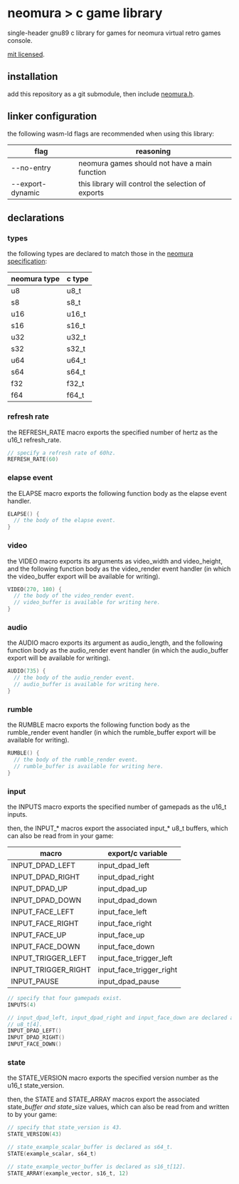 # neomura > c game library

single-header gnu89 c library for games for neomura virtual retro games console.

[mit licensed](./license.md).

## installation

add this repository as a git submodule, then include [neomura.h](./neomura.h).

## linker configuration

the following wasm-ld flags are recommended when using this library:

| flag             | reasoning                                          |
| ---------------- | -------------------------------------------------- |
| --no-entry       | neomura games should not have a main function      |
| --export-dynamic | this library will control the selection of exports |

## declarations

### types

the following types are declared to match those in the [neomura specification](https://github.com/neomura/specification/blob/main/api.md#types):

| neomura type | c type |
| ------------ | ------ |
| u8           | u8_t   |
| s8           | s8_t   |
| u16          | u16_t  |
| s16          | s16_t  |
| u32          | u32_t  |
| s32          | s32_t  |
| u64          | u64_t  |
| s64          | s64_t  |
| f32          | f32_t  |
| f64          | f64_t  |

### refresh rate

the REFRESH_RATE macro exports the specified number of hertz as the u16_t
refresh_rate.

```c
// specify a refresh rate of 60hz.
REFRESH_RATE(60)
```

### elapse event

the ELAPSE macro exports the following function body as the elapse event
handler.

```c
ELAPSE() {
  // the body of the elapse event.
}
```

### video

the VIDEO macro exports its arguments as video_width and video_height, and the
following function body as the video_render event handler (in which the
video_buffer export will be available for writing).

```c
VIDEO(270, 180) {
  // the body of the video_render event.
  // video_buffer is available for writing here.
}
```

### audio

the AUDIO macro exports its argument as audio_length, and the following function
body as the audio_render event handler (in which the audio_buffer export will be
available for writing).

```c
AUDIO(735) {
  // the body of the audio_render event.
  // audio_buffer is available for writing here.
}
```

### rumble

the RUMBLE macro exports the following function body as the rumble_render event
handler (in which the rumble_buffer export will be available for writing).

```c
RUMBLE() {
  // the body of the rumble_render event.
  // rumble_buffer is available for writing here.
}
```

### input

the INPUTS macro exports the specified number of gamepads as the u16_t inputs.

then, the INPUT_* macros export the associated input_* u8_t buffers, which can
also be read from in your game:

| macro               | export/c variable        |
| ------------------- | ------------------------ |
| INPUT_DPAD_LEFT     | input_dpad_left          |
| INPUT_DPAD_RIGHT    | input_dpad_right         |
| INPUT_DPAD_UP       | input_dpad_up            |
| INPUT_DPAD_DOWN     | input_dpad_down          |
| INPUT_FACE_LEFT     | input_face_left          |
| INPUT_FACE_RIGHT    | input_face_right         |
| INPUT_FACE_UP       | input_face_up            |
| INPUT_FACE_DOWN     | input_face_down          |
| INPUT_TRIGGER_LEFT  | input_face_trigger_left  |
| INPUT_TRIGGER_RIGHT | input_face_trigger_right |
| INPUT_PAUSE         | input_dpad_pause         |

```c
// specify that four gamepads exist.
INPUTS(4)

// input_dpad_left, input_dpad_right and input_face_down are declared as
// u8_t[4].
INPUT_DPAD_LEFT()
INPUT_DPAD_RIGHT()
INPUT_FACE_DOWN()
```

### state

the STATE_VERSION macro exports the specified version number as the u16_t
state_version.

then, the STATE and STATE_ARRAY macros export the associated state_*_buffer and
state_*_size values, which can also be read from and written to by your game:

```c
// specify that state_version is 43.
STATE_VERSION(43)

// state_example_scalar_buffer is declared as s64_t.
STATE(example_scalar, s64_t)

// state_example_vector_buffer is declared as s16_t[12].
STATE_ARRAY(example_vector, s16_t, 12)
```
